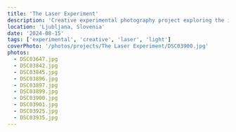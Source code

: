 ```yaml
---
title: 'The Laser Experiment'
description: 'Creative experimental photography project exploring the interplay of light, color, and form through laser technology, creating dynamic visual narratives that blend science and art.'
location: 'Ljubljana, Slovenia'
date: '2024-08-15'
tags: ['experimental', 'creative', 'laser', 'light']
coverPhoto: '/photos/projects/The Laser Experiment/DSC03900.jpg'
photos:
  - DSC03647.jpg
  - DSC03842.jpg
  - DSC03845.jpg
  - DSC03896.jpg
  - DSC03897.jpg
  - DSC03899.jpg
  - DSC03900.jpg
  - DSC03901.jpg
  - DSC03925.jpg
  - DSC03935.jpg
---
```

